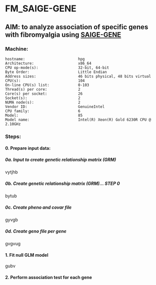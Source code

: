 # FM_SAIGE-GENE
## AIM: to analyze association of specific genes with fibromyalgia using [SAIGE-GENE](https://www.nature.com/articles/s41588-020-0621-6)
### Machine:
```
hostname:                        hpg
Architecture:                    x86_64
CPU op-mode(s):                  32-bit, 64-bit
Byte Order:                      Little Endian
Address sizes:                   46 bits physical, 48 bits virtual
CPU(s):                          104
On-line CPU(s) list:             0-103
Thread(s) per core:              2
Core(s) per socket:              26
Socket(s):                       2
NUMA node(s):                    2
Vendor ID:                       GenuineIntel
CPU family:                      6
Model:                           85
Model name:                      Intel(R) Xeon(R) Gold 6230R CPU @ 2.10GHz
```
### Steps:
#### 0. Prepare input data:
  ##### 0a. Input to create genetic relationship matrix (GRM)
vytjhb
  ##### 0b. Create genetic relationship matrix (GRM)... STEP 0
bytub
  ##### 0c. Create pheno and covar file
gyvgb
  ##### 0d. Create geno file per gene
gvgvug
#### 1. Fit null GLM model
gubv
#### 2. Perform association test for each gene
